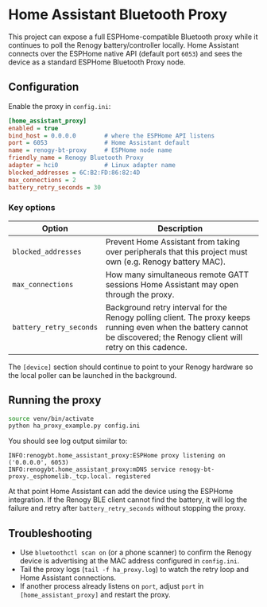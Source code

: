 # Home Assistant Bluetooth Proxy

This project can expose a full ESPHome-compatible Bluetooth proxy while it
continues to poll the Renogy battery/controller locally. Home Assistant connects
over the ESPHome native API (default port `6053`) and sees the device as a
standard ESPHome Bluetooth Proxy node.

## Configuration

Enable the proxy in `config.ini`:

```ini
[home_assistant_proxy]
enabled = true
bind_host = 0.0.0.0        # where the ESPHome API listens
port = 6053                # Home Assistant default
name = renogy-bt-proxy     # ESPHome node name
friendly_name = Renogy Bluetooth Proxy
adapter = hci0             # Linux adapter name
blocked_addresses = 6C:B2:FD:86:82:4D
max_connections = 2
battery_retry_seconds = 30
```

### Key options

| Option | Description |
| --- | --- |
| `blocked_addresses` | Prevent Home Assistant from taking over peripherals that this project must own (e.g. Renogy battery MAC). |
| `max_connections` | How many simultaneous remote GATT sessions Home Assistant may open through the proxy. |
| `battery_retry_seconds` | Background retry interval for the Renogy polling client. The proxy keeps running even when the battery cannot be discovered; the Renogy client will retry on this cadence. |

The `[device]` section should continue to point to your Renogy hardware so the
local poller can be launched in the background.

## Running the proxy

```bash
source venv/bin/activate
python ha_proxy_example.py config.ini
```

You should see log output similar to:

```
INFO:renogybt.home_assistant_proxy:ESPHome proxy listening on ('0.0.0.0', 6053)
INFO:renogybt.home_assistant_proxy:mDNS service renogy-bt-proxy._esphomelib._tcp.local. registered
```

At that point Home Assistant can add the device using the ESPHome integration.
If the Renogy BLE client cannot find the battery, it will log the failure and
retry after `battery_retry_seconds` without stopping the proxy.

## Troubleshooting

- Use `bluetoothctl scan on` (or a phone scanner) to confirm the Renogy device
  is advertising at the MAC address configured in `config.ini`.
- Tail the proxy logs (`tail -f ha_proxy.log`) to watch the retry loop and Home
  Assistant connections.
- If another process already listens on `port`, adjust `port` in
  `[home_assistant_proxy]` and restart the proxy.
